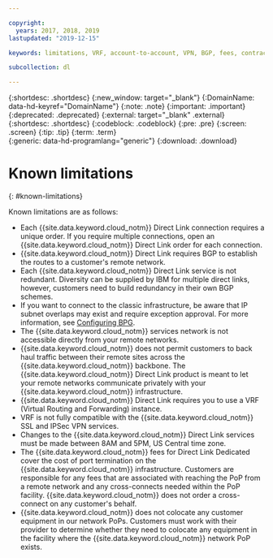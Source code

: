 ```yaml
---

copyright:
  years: 2017, 2018, 2019
lastupdated: "2019-12-15"

keywords: limitations, VRF, account-to-account, VPN, BGP, fees, contract, Exchange, Connect, Dedicated, Hosting

subcollection: dl

---
```


{:shortdesc: .shortdesc}
{:new_window: target="_blank"}
{:DomainName: data-hd-keyref="DomainName"}
{:note: .note}
{:important: .important}
{:deprecated: .deprecated}
{:external: target="_blank" .external}
{:shortdesc: .shortdesc}
{:codeblock: .codeblock}
{:pre: .pre}
{:screen: .screen}
{:tip: .tip}
{:term: .term}  
{:generic: data-hd-programlang="generic"}
{:download: .download}  

# Known limitations
{: #known-limitations}

Known limitations are as follows:

 * Each {{site.data.keyword.cloud_notm}} Direct Link connection requires a unique order. If you require multiple connections, open an {{site.data.keyword.cloud_notm}} Direct Link order for each connection.
 * {{site.data.keyword.cloud_notm}} Direct Link requires BGP to establish the routes to a customer's remote network.
 * Each {{site.data.keyword.cloud_notm}} Direct Link service is not redundant. Diversity can be supplied by IBM for multiple direct links, however, customers need to build redundancy in their own BGP schemes.
 * If you want to connect to the classic infrastructure, be aware that IP subnet overlaps may exist and require exception approval. For more information, see [Configuring BPG](/docs/direct-link?topic=direct-link-configure-ibm-cloud-direct-link#configuring-bgp).
 * The {{site.data.keyword.cloud_notm}} services network is not accessible directly from your remote networks.
 * {{site.data.keyword.cloud_notm}} does not permit customers to back haul traffic between their remote sites across the {{site.data.keyword.cloud_notm}} backbone. The {{site.data.keyword.cloud_notm}} Direct Link product is meant to let your remote networks communicate privately with your {{site.data.keyword.cloud_notm}} infrastructure.
 * {{site.data.keyword.cloud_notm}} Direct Link requires you to use a VRF (Virtual Routing and Forwarding) instance.
 * VRF is not fully compatible with the {{site.data.keyword.cloud_notm}} SSL and IPSec VPN services.
 * Changes to the {{site.data.keyword.cloud_notm}} Direct Link services must be made between 8AM and 5PM, US Central time zone.
 * The {{site.data.keyword.cloud_notm}} fees for Direct Link Dedicated cover the cost of port termination on the {{site.data.keyword.cloud_notm}} infrastructure. Customers are responsible for any fees that are associated with reaching the PoP from a remote network and any cross-connects needed within the PoP facility. {{site.data.keyword.cloud_notm}} does not order a cross-connect on any customer's behalf.
 * {{site.data.keyword.cloud_notm}} does not colocate any customer equipment in our network PoPs. Customers must work with their provider to determine whether they need to colocate any equipment in the facility where the {{site.data.keyword.cloud_notm}} network PoP exists.
